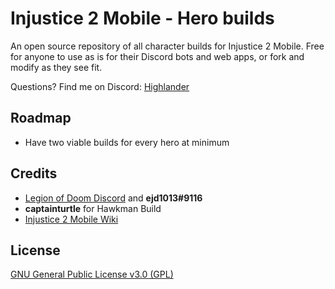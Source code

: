# Injustice 2 Mobile - Hero builds

An open source repository of all character builds for Injustice 2 Mobile. Free for anyone to use as is for their Discord bots and web apps, or fork and modify as they see fit.

Questions? Find me on Discord: [Highlander](https://discordapp.com/users/402577495515463680)

## Roadmap

-  Have two viable builds for every hero at minimum

## Credits

-  [Legion of Doom Discord](https://discord.gg/Je3Sx3x) and **ejd1013#9116**
-  **captainturtle** for Hawkman Build
-  [Injustice 2 Mobile Wiki](https://injustice-2-mobile.fandom.com/wiki/Injustice_2_Mobile_Wiki)

## License

[GNU General Public License v3.0 (GPL)](LICENSE.md)
